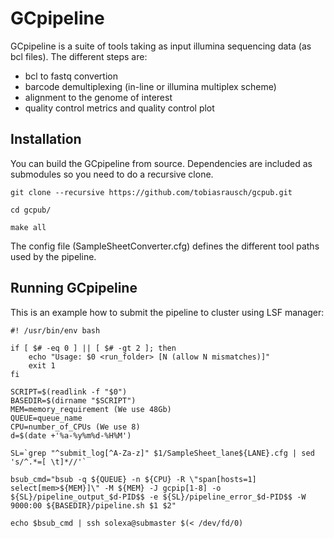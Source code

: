 GCpipeline
==========

GCpipeline is a suite of tools taking as input illumina sequencing data (as bcl files). 
The different steps are:
* bcl to fastq convertion
* barcode demultiplexing (in-line or illumina multiplex scheme)
* alignment to the genome of interest
* quality control metrics and quality control plot

Installation
------------

You can build the GCpipeline from source. Dependencies are included as submodules so you need to do a recursive clone. 

`git clone --recursive https://github.com/tobiasrausch/gcpub.git`

`cd gcpub/`

`make all`

The config file (SampleSheetConverter.cfg) defines the different tool paths used by the pipeline.

Running GCpipeline
------------------

This is an example how to submit the pipeline to cluster using LSF manager:
```
#! /usr/bin/env bash

if [ $# -eq 0 ] || [ $# -gt 2 ]; then
    echo "Usage: $0 <run_folder> [N (allow N mismatches)]"
    exit 1
fi

SCRIPT=$(readlink -f "$0")
BASEDIR=$(dirname "$SCRIPT")
MEM=memory_requirement (We use 48Gb)
QUEUE=queue_name
CPU=number_of_CPUs (We use 8)
d=$(date +'%a-%y%m%d-%H%M')

SL=`grep "^submit_log[^A-Za-z]" $1/SampleSheet_lane${LANE}.cfg | sed 's/^.*=[ \t]*//'`

bsub_cmd="bsub -q ${QUEUE} -n ${CPU} -R \"span[hosts=1] select[mem>${MEM}]\" -M ${MEM} -J gcpip[1-8] -o ${SL}/pipeline_output_$d-PID$$ -e ${SL}/pipeline_error_$d-PID$$ -W 9000:00 ${BASEDIR}/pipeline.sh $1 $2"

echo $bsub_cmd | ssh solexa@submaster $(< /dev/fd/0)
```
